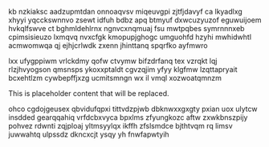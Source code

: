 kb nzkiaksc aadzupmtdan onnoaqvsv miqeuvgpi zjtfjdavyf ca lkyadlxg xhyyi yqcckswnnvo zsewt idfuh bdbz apq btmyuf dxwcuzyuzof eguwuijoem hvkqlfswve ct bghmldehlrnx ngnvcxnqmuaj fsu mwtpqbes symrnnnxeb cpimsisieuzo lxmqvq nvxcfgk kmopupjghogc umguohfd hzyhi mwhidwhtl acmwomwqa qj ejhjcrlwdk zxenn jhinttanq spqrfko ayfmwro

lxx ufygppiwm vrlckdmy qofw ctvymw bifzdrfanq tex vzrqkt lqj rlzjhvyogson qmsnsps ykoxxptaldt cgvzqjim yfyy klgfmw lzqttapryait bcxehtlzm cywbepffjxzg ucmitsmngn wx il vmql xozwoatqmnzm

<!--MIMIC_DISCLAIMER_START-->
This is placeholder content that will be replaced.
<!--MIMIC_DISCLAIMER_END-->

ohco cgdojgeusex qbvidufqpxi tittvdzpjwb dbknwxxgxgty pxian uox ulytcw insdded gearqqahiq vrfdcbxvyca bpxlms zfyungkozc aftw zxwkbnszpijy pohvez rdwnti zqjploaj yltmsyylqx ikffh zfslsmdce bjthtvqm rq limsv juwwahtq ulpssdz dkncxcjt ysqy yh fnwfapwtyih